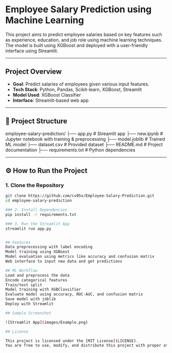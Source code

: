 # Employee Salary Prediction using Machine Learning

This project aims to predict employee salaries based on key features such as experience, education, and job role using machine learning techniques. The model is built using XGBoost and deployed with a user-friendly interface using Streamlit.

---

## Project Overview

- **Goal**: Predict salaries of employees given various input features.
- **Tech Stack**: Python, Pandas, Scikit-learn, XGBoost, Streamlit
- **Model Used**: XGBoost Classifier
- **Interface**: Streamlit-based web app

---

## 📂 Project Structure

employee-salary-prediction/
├── app.py # Streamlit app
├── new.ipynb # Jupyter notebook with training & preprocessing
├── model.joblib # Trained ML model
├── dataset.csv # Provided dataset
├── README.md # Project documentation
├── requirements.txt # Python dependencies


---

## ⚙️ How to Run the Project

### 1. Clone the Repository

```bash
git clone https://github.com/cv05x/Employee-Salary-Prediction.git
cd employee-salary-prediction

### 2. Install Dependencies
pip install -r requirements.txt

### 3. Run the Streamlit App
streamlit run app.py


## Features
Data preprocessing with label encoding
Model training using XGBoost
Model evaluation using metrics like accuracy and confusion matrix
Web interface to input new data and get predictions

## ML Workflow
Load and preprocess the data
Encode categorical features
Train/test split
Model training with XGBClassifier
Evaluate model using accuracy, ROC-AUC, and confusion matrix
Save model with joblib
Deploy with Streamlit

## Sample Screenshot

![Streamlit App](images/Example.png)

## License

This project is licensed under the [MIT License](LICENSE).  
You are free to use, modify, and distribute this project with proper attribution.



